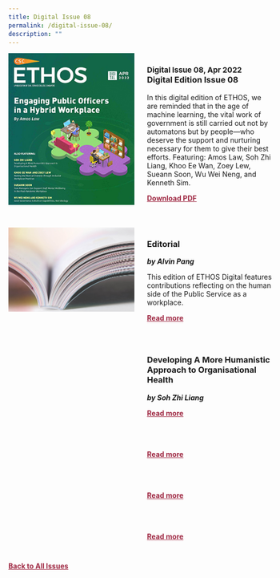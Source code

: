 ```yaml
---
title: Digital Issue 08
permalink: /digital-issue-08/
description: ""
---
```

<style>

.back a
{
	color: #9f2943;
	font-weight: bold;
	}
	
.cat
   {
   font-size: 15px;
   }

.text
{
	width: 50%;
}	
	
.img1 img
{
margin-top:25px;	
}	
	
.img img
{
margin-top:15px;	
}		
	
.button1 a
{
	color: #9f2943;
	font-weight:bold;
}
	

.grid-container {
	display: grid;
	grid-template-columns: 50% 50%;
	grid-column-gap: 5%;
	margin-bottom: 5%;
	}	
	
@media only screen and (max-width: 600px) {
	.grid-container {
		display: block;
	}
}	
</style>


<div class="grid-container">
	<div><img src="/images/Ethos_Thumbnails_Cover/ethosdigital08.jpg"></div>
	<div>
		<h3><span class="cat">Digital Issue 08, Apr 2022</span><br>Digital Edition Issue 08</h3>
		<p>In this digital edition of ETHOS, we are reminded that in the age of machine learning, the vital work of government is still carried out not by automatons but by people—who deserve the support and nurturing necessary for them to give their best efforts. Featuring: Amos Law, Soh Zhi Liang, Khoo Ee Wan, Zoey Lew, Sueann Soon, Wu Wei Neng, and Kenneth Sim.</p>
		<div class="button1"><a target="_blank" href="">Download PDF</a></div>
	</div>
</div>

<br>

<div class="grid-container">
	<div><img src="/images/Landing_Banner_Images/tile_editorial.jpg"></div>
	<div>
		<h3>Editorial</h3>
		<b><i>by Alvin Pang</i></b>
		<p>This edition of ETHOS Digital features contributions reflecting on the human side of the Public Service as a workplace.</p>
		<div class="button1"><a href="/digital-issue-08/editorial/">Read more</a></div>
	</div>
</div>

<br>

<div class="grid-container">
	<div><img src=""></div>
	<div>
		<h3>Developing A More Humanistic Approach to Organisational Health</h3>
		<b><i>by Soh Zhi Liang</i></b>
		<p></p>
		<div class="button1"><a href="">Read more</a></div>
	</div>
</div>

<br>

<div class="grid-container">
	<div><img src=""></div>
	<div>
		<h3></h3>
		<b><i></i></b>
		<p></p>
		<div class="button1"><a href="">Read more</a></div>
	</div>
</div>

<br>

<div class="grid-container">
	<div><img src=""></div>
	<div>
		<h3></h3>
		<b><i></i></b>
		<p></p>
		<div class="button1"><a href="">Read more</a></div>
	</div>
</div>

<br>

<div class="grid-container">
	<div><img src=""></div>
	<div>
		<h3></h3>
		<b><i></i></b>
		<p></p>
		<div class="button1"><a href="">Read more</a></div>
	</div>
</div>

<br>

<div class="back">
<a href="/all-issues/">Back to All Issues</a>
</div>